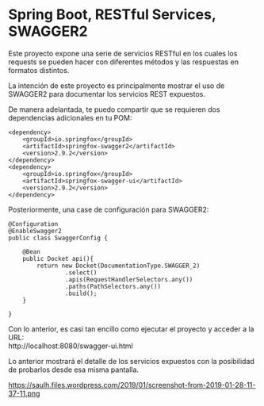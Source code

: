 # Spring Boot, RESTful Services, SWAGGER2

Este proyecto expone una serie de servicios RESTful en los cuales los requests se pueden hacer con diferentes métodos y las respuestas en formatos distintos.

La intención de este proyecto es principalmente mostrar el uso de SWAGGER2 para documentar los servicios REST expuestos.

De manera adelantada, te puedo compartir que se requieren dos dependencias adicionales en tu POM:

    <dependency>  
        <groupId>io.springfox</groupId>
        <artifactId>springfox-swagger2</artifactId>
        <version>2.9.2</version>
    </dependency> 
    <dependency>
        <groupId>io.springfox</groupId>
        <artifactId>springfox-swagger-ui</artifactId>
        <version>2.9.2</version>
    </dependency>
        

Posteriormente, una case de configuración para SWAGGER2:


    @Configuration
    @EnableSwagger2
    public class SwaggerConfig {

        @Bean
        public Docket api(){
            return new Docket(DocumentationType.SWAGGER_2)
                    .select()
                    .apis(RequestHandlerSelectors.any())
                    .paths(PathSelectors.any())
                    .build();
        }

    }



Con lo anterior, es casi tan encillo como ejecutar el proyecto y acceder a la URL:  
http://localhost:8080/swagger-ui.html

Lo anterior mostrará el detalle de los servicios expuestos con la posibilidad de probarlos desde esa misma pantalla.

https://saulh.files.wordpress.com/2019/01/screenshot-from-2019-01-28-11-37-11.png





